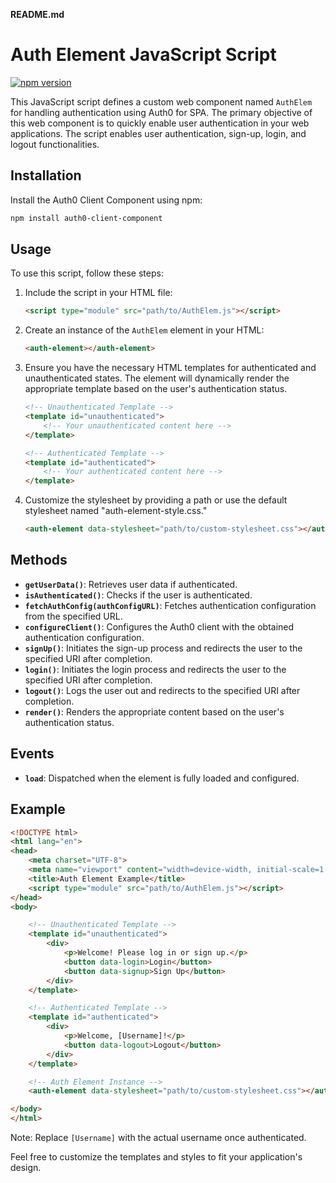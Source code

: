 **README.md**

# Auth Element JavaScript Script

[![npm version](https://badge.fury.io/js/auth0-client-component.svg)](https://badge.fury.io/js/auth0-client-component)

This JavaScript script defines a custom web component named `AuthElem` for handling authentication using Auth0 for SPA. The primary objective of this web component is to quickly enable user authentication in your web applications. The script enables user authentication, sign-up, login, and logout functionalities.

## Installation

Install the Auth0 Client Component using npm:

```bash
npm install auth0-client-component
```

## Usage

To use this script, follow these steps:

1. Include the script in your HTML file:

   ```html
   <script type="module" src="path/to/AuthElem.js"></script>
   ```

2. Create an instance of the `AuthElem` element in your HTML:

   ```html
   <auth-element></auth-element>
   ```

3. Ensure you have the necessary HTML templates for authenticated and unauthenticated states. The element will dynamically render the appropriate template based on the user's authentication status.

   ```html
   <!-- Unauthenticated Template -->
   <template id="unauthenticated">
       <!-- Your unauthenticated content here -->
   </template>

   <!-- Authenticated Template -->
   <template id="authenticated">
       <!-- Your authenticated content here -->
   </template>
   ```

4. Customize the stylesheet by providing a path or use the default stylesheet named "auth-element-style.css."

   ```html
   <auth-element data-stylesheet="path/to/custom-stylesheet.css"></auth-element>
   ```

## Methods

- **`getUserData()`**: Retrieves user data if authenticated.
- **`isAuthenticated()`**: Checks if the user is authenticated.
- **`fetchAuthConfig(authConfigURL)`**: Fetches authentication configuration from the specified URL.
- **`configureClient()`**: Configures the Auth0 client with the obtained authentication configuration.
- **`signUp()`**: Initiates the sign-up process and redirects the user to the specified URI after completion.
- **`login()`**: Initiates the login process and redirects the user to the specified URI after completion.
- **`logout()`**: Logs the user out and redirects to the specified URI after completion.
- **`render()`**: Renders the appropriate content based on the user's authentication status.

## Events

- **`load`**: Dispatched when the element is fully loaded and configured.

## Example

```html
<!DOCTYPE html>
<html lang="en">
<head>
    <meta charset="UTF-8">
    <meta name="viewport" content="width=device-width, initial-scale=1.0">
    <title>Auth Element Example</title>
    <script type="module" src="path/to/AuthElem.js"></script>
</head>
<body>

    <!-- Unauthenticated Template -->
    <template id="unauthenticated">
        <div>
            <p>Welcome! Please log in or sign up.</p>
            <button data-login>Login</button>
            <button data-signup>Sign Up</button>
        </div>
    </template>

    <!-- Authenticated Template -->
    <template id="authenticated">
        <div>
            <p>Welcome, [Username]!</p>
            <button data-logout>Logout</button>
        </div>
    </template>

    <!-- Auth Element Instance -->
    <auth-element data-stylesheet="path/to/custom-stylesheet.css"></auth-element>

</body>
</html>
```

Note: Replace `[Username]` with the actual username once authenticated.

Feel free to customize the templates and styles to fit your application's design.